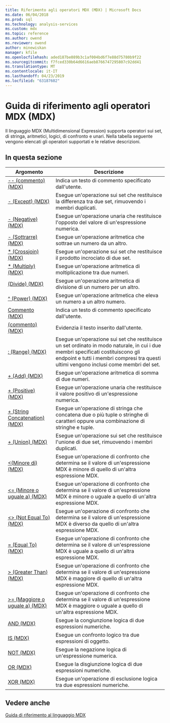 ```yaml
---
title: Riferimento agli operatori MDX (MDX) | Microsoft Docs
ms.date: 06/04/2018
ms.prod: sql
ms.technology: analysis-services
ms.custom: mdx
ms.topic: reference
ms.author: owend
ms.reviewer: owend
author: minewiskan
manager: kfile
ms.openlocfilehash: aded187be089b3c1af004bd6f7e88d75780b9f22
ms.sourcegitcommit: f7fced330b64d6616aeb8766747295807c92dd41
ms.translationtype: MT
ms.contentlocale: it-IT
ms.lasthandoff: 04/23/2019
ms.locfileid: "63187602"
---
```

# <a name="mdx-operator-reference-mdx"></a>Guida di riferimento agli operatori MDX (MDX)


  Il linguaggio MDX (Multidimensional Expression) supporta operatori sui set, di stringa, aritmetici, logici, di confronto e unari. Nella tabella seguente vengono elencati gli operatori supportati e le relative descrizioni.  
  
## <a name="in-this-section"></a>In questa sezione  
  
|Argomento|Descrizione|  
|-----------|-----------------|  
|[-- &#40;commento&#41; &#40;MDX&#41;](../mdx/comment-mdx-operator-reference.md)|Indica un testo di commento specificato dall'utente.|  
|[- &#40;Except&#41; &#40;MDX&#41;](../mdx/except-mdx-operator.md)|Esegue un'operazione sui set che restituisce la differenza tra due set, rimuovendo i membri duplicati.|  
|[- &#40;Negative&#41; &#40;MDX&#41;](../mdx/negative-mdx.md)|Esegue un'operazione unaria che restituisce l'opposto del valore di un'espressione numerica.|  
|[- &#40;Sottrarre&#41; &#40;MDX&#41;](../mdx/subtract-mdx.md)|Esegue un'operazione aritmetica che sottrae un numero da un altro.|  
|[&#42; &#40;Crossjoin&#41; &#40;MDX&#41;](../mdx/crossjoin-mdx-operator-reference.md)|Esegue un'operazione sui set che restituisce il prodotto incrociato di due set.|  
|[&#42; &#40;Multiply&#41; &#40;MDX&#41;](../mdx/multiply-mdx.md)|Esegue un'operazione aritmetica di moltiplicazione tra due numeri.|  
|[&#40;Divide&#41; &#40;MDX&#41;](../mdx/divide-mdx-operator-reference.md)|Esegue un'operazione aritmetica di divisione di un numero per un altro.|  
|[^ &#40;Power&#41; &#40;MDX&#41;](../mdx/power-mdx.md)|Esegue un'operazione aritmetica che eleva un numero a un altro numero.|  
|[Commento &#40;MDX&#41;](../mdx/comment-mdx.md)|Indica un testo di commento specificato dall'utente.|  
|[&#40;commento&#41; &#40;MDX&#41;](../mdx/comment-mdx-double-slash.md)|Evidenzia il testo inserito dall'utente.|  
|[: &#40;Range&#41; &#40;MDX&#41;](../mdx/range-mdx.md)|Esegue un'operazione sui set che restituisce un set ordinato in modo naturale, in cui i due membri specificati costituiscono gli endpoint e tutti i membri compresi tra questi ultimi vengono inclusi come membri del set.|  
|[+ &#40;Add&#41; &#40;MDX&#41;](../mdx/add-mdx.md)|Esegue un'operazione aritmetica di somma di due numeri.|  
|[+ &#40;Positive&#41; &#40;MDX&#41;](../mdx/positive-mdx.md)|Esegue un'operazione unaria che restituisce il valore positivo di un'espressione numerica.|  
|[+ &#40;String Concatenation&#41; &#40;MDX&#41;](../mdx/string-concatenation-mdx.md)|Esegue un'operazione di stringa che concatena due o più tuple o stringhe di caratteri oppure una combinazione di stringhe e tuple.|  
|[+ &#40;Union&#41; &#40;MDX&#41;](../mdx/union-mdx-operator-reference.md)|Esegue un'operazione sui set che restituisce l'unione di due set, rimuovendo i membri duplicati.|  
|[&#60;&#40;Minore di&#41; &#40;MDX&#41;](../mdx/less-than-mdx.md)|Esegue un'operazione di confronto che determina se il valore di un'espressione MDX è minore di quello di un'altra espressione MDX.|  
|[&#60;= &#40;Minore o uguale a&#41; &#40;MDX&#41;](../mdx/less-than-or-equal-to-mdx.md)|Esegue un'operazione di confronto che determina se il valore di un'espressione MDX è minore o uguale a quello di un'altra espressione MDX.|  
|[&#60;&#62; &#40;Not Equal To&#41; &#40;MDX&#41;](../mdx/not-equal-to-mdx.md)|Esegue un'operazione di confronto che determina se il valore di un'espressione MDX è diverso da quello di un'altra espressione MDX.|  
|[= &#40;Equal To&#41; &#40;MDX&#41;](../mdx/equal-to-mdx.md)|Esegue un'operazione di confronto che determina se il valore di un'espressione MDX è uguale a quello di un'altra espressione MDX.|  
|[&#62; &#40;Greater Than&#41; &#40;MDX&#41;](../mdx/greater-than-mdx.md)|Esegue un'operazione di confronto che determina se il valore di un'espressione MDX è maggiore di quello di un'altra espressione MDX.|  
|[&#62;= &#40;Maggiore o uguale a&#41; &#40;MDX&#41;](../mdx/greater-than-or-equal-to-mdx.md)|Esegue un'operazione di confronto che determina se il valore di un'espressione MDX è maggiore o uguale a quello di un'altra espressione MDX.|  
|[AND &#40;MDX&#41;](../mdx/and-mdx.md)|Esegue la congiunzione logica di due espressioni numeriche.|  
|[IS &#40;MDX&#41;](../mdx/is-mdx.md)|Esegue un confronto logico tra due espressioni di oggetto.|  
|[NOT &#40;MDX&#41;](../mdx/not-mdx.md)|Esegue la negazione logica di un'espressione numerica.|  
|[OR &#40;MDX&#41;](../mdx/or-mdx.md)|Esegue la disgiunzione logica di due espressioni numeriche.|  
|[XOR &#40;MDX&#41;](../mdx/xor-mdx.md)|Esegue un'operazione di esclusione logica tra due espressioni numeriche.|  
  
## <a name="see-also"></a>Vedere anche  
 [Guida di riferimento al linguaggio MDX](../mdx/mdx-language-reference-mdx.md)  
  
  
